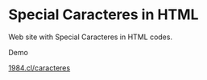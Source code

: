 Special Caracteres in HTML
==========

Web site with Special Caracteres in HTML codes.

Demo

<a href="http://1984.cl/caracteres">1984.cl/caracteres</a>
